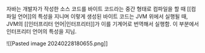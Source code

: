 
자바는 개발자가 작성한 소스 코드를 바이트 코드라는 중간 형태로 컴파일을 할 때 [[컴파일 언어]]의 특성을 지니며 이렇게 생성된 바이트 코드는 JVM 위에서 실행될 때, JVM의 [[인터프리터 언어|인터프리터]]가 이를 기계어로 번역해서 실행함.  이 부분에서 인터프리터 언어의 특성을 지님.

![[Pasted image 20240228180655.png]]